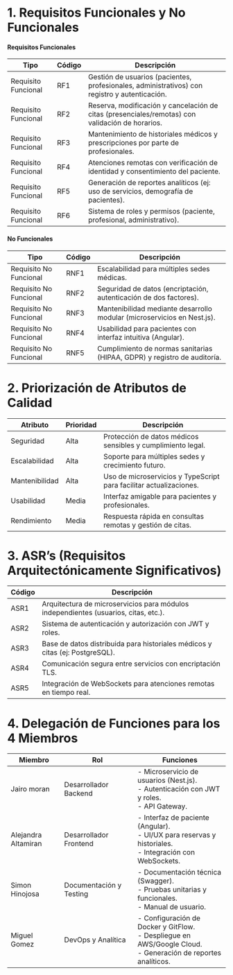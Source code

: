 # 1. Requisitos Funcionales y No Funcionales 

####  Requisitos Funcionales

| Tipo                | Código | Descripción |
|---------------------|--------|-------------|
| Requisito Funcional  | RF1    | Gestión de usuarios (pacientes, profesionales, administrativos) con registro y autenticación. |
| Requisito Funcional  | RF2    | Reserva, modificación y cancelación de citas (presenciales/remotas) con validación de horarios. |
| Requisito Funcional  | RF3    | Mantenimiento de historiales médicos y prescripciones por parte de profesionales. |
| Requisito Funcional  | RF4    | Atenciones remotas con verificación de identidad y consentimiento del paciente. |
| Requisito Funcional  | RF5    | Generación de reportes analíticos (ej: uso de servicios, demografía de pacientes). |
| Requisito Funcional  | RF6    | Sistema de roles y permisos (paciente, profesional, administrativo). |

#### No Funcionales

| Tipo                   | Código | Descripción |
|-------------------------|--------|-------------|
| Requisito No Funcional   | RNF1   | Escalabilidad para múltiples sedes médicas. |
| Requisito No Funcional   | RNF2   | Seguridad de datos (encriptación, autenticación de dos factores). |
| Requisito No Funcional   | RNF3   | Mantenibilidad mediante desarrollo modular (microservicios en Nest.js). |
| Requisito No Funcional   | RNF4   | Usabilidad para pacientes con interfaz intuitiva (Angular). |
| Requisito No Funcional   | RNF5   | Cumplimiento de normas sanitarias (HIPAA, GDPR) y registro de auditoría. |

# 2. Priorización de Atributos de Calidad
| Atributo     | Prioridad | Descripción |
|--------------|-----------|-------------|
| Seguridad    | Alta      | Protección de datos médicos sensibles y cumplimiento legal. |
| Escalabilidad| Alta      | Soporte para múltiples sedes y crecimiento futuro. |
| Mantenibilidad | Alta    | Uso de microservicios y TypeScript para facilitar actualizaciones. |
| Usabilidad   | Media     | Interfaz amigable para pacientes y profesionales. |
| Rendimiento  | Media     | Respuesta rápida en consultas remotas y gestión de citas. |

# 3. ASR’s (Requisitos Arquitectónicamente Significativos)
| Código | Descripción |
|--------|-------------|
| ASR1   | Arquitectura de microservicios para módulos independientes (usuarios, citas, etc.). |
| ASR2   | Sistema de autenticación y autorización con JWT y roles. |
| ASR3   | Base de datos distribuida para historiales médicos y citas (ej: PostgreSQL). |
| ASR4   | Comunicación segura entre servicios con encriptación TLS. |
| ASR5   | Integración de WebSockets para atenciones remotas en tiempo real. |

# 4. Delegación de Funciones para los 4 Miembros
| Miembro   | Rol                  | Funciones |
|-----------|-----------------------|-----------|
| Jairo moran | Desarrollador Backend  | - Microservicio de usuarios (Nest.js).<br>- Autenticación con JWT y roles.<br>- API Gateway. |
| Alejandra Altamiran | Desarrollador Frontend | - Interfaz de paciente (Angular).<br>- UI/UX para reservas y historiales.<br>- Integración con WebSockets. |
| Simon Hinojosa | Documentación y Testing| - Documentación técnica (Swagger).<br>- Pruebas unitarias y funcionales.<br>- Manual de usuario. |
| Miguel Gomez | DevOps y Analítica     | - Configuración de Docker y GitFlow.<br>- Despliegue en AWS/Google Cloud.<br>- Generación de reportes analíticos. |

